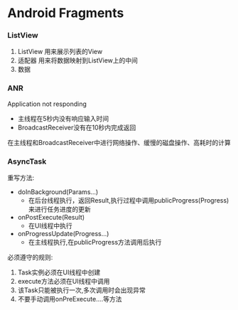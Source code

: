 # Android Fragments #

### ListView ###

1. ListView	
用来展示列表的View
2. 适配器	用来将数据映射到ListView上的中间
3. 数据


### ANR ###
Application not responding

- 主线程在5秒内没有响应输入时间
- BroadcastReceiver没有在10秒内完成返回

在主线程和BroadcastReceiver中进行网络操作、缓慢的磁盘操作、高耗时的计算


### AsyncTask ###

重写方法:

- doInBackground(Params...)
	- 在后台线程执行，返回Result,执行过程中调用publicProgress(Progress)来进行任务进度的更新
- onPostExecute(Result)
	- 在UI线程中执行
- onProgressUpdate(Progress...)
	- 在主线程执行,在publicProgress方法调用后执行



必须遵守的规则:
1. Task实例必须在UI线程中创建
2. execute方法必须在UI线程中调用
3. 该Task只能被执行一次,多次调用时会出现异常
4. 不要手动调用onPreExecute....等方法
